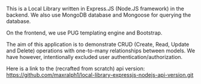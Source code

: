 This is a Local Library written in Express.JS (Node.JS framework) in the backend.
We also use MongoDB database and Mongoose for querying the database.

On the frontend, we use PUG templating engine and Bootstrap.

The aim of this application is to demonstrate CRUD (Create, Read, Update and Delete) operations with one-to-many relationships between models. We have however, intentionally excluded user authentication/authorization.

Here is a link to the (recrafted from scratch) api version:
https://github.com/maxralph1/local-library-expressjs-nodejs-api-version.git
